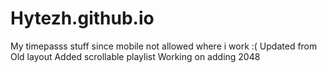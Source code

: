 # Hytezh.github.io
My timepasss stuff since mobile not allowed where i work :(
Updated from Old layout
Added scrollable playlist
Working on adding 2048
